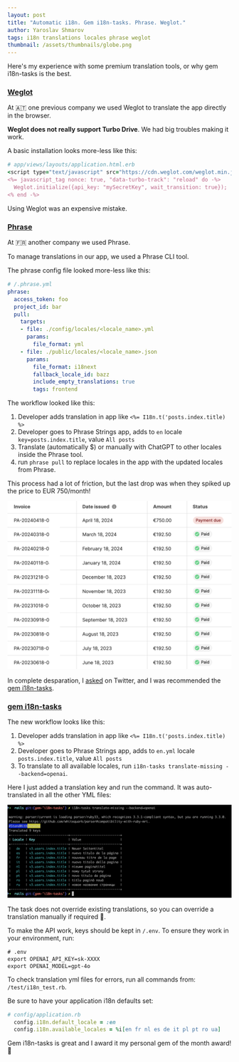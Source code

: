 ```yaml
---
layout: post
title: "Automatic i18n. Gem i18n-tasks. Phrase. Weglot."
author: Yaroslav Shmarov
tags: i18n translations locales phrase weglot
thumbnail: /assets/thumbnails/globe.png
---
```


Here's my experience with some premium translation tools, or why gem i18n-tasks is the best.

### [Weglot](https://www.weglot.com/)

At 🇦🇹 one previous company we used Weglot to translate the app directly in the browser.

**Weglot does not really support Turbo Drive**. We had big troubles making it work.

A basic installation looks more-less like this:

```ruby
# app/views/layouts/application.html.erb
<script type="text/javascript" src="https://cdn.weglot.com/weglot.min.js" data-turbo-track="reload"></script>
<%= javascript_tag nonce: true, "data-turbo-track": "reload" do -%>
  Weglot.initialize({api_key: "mySecretKey", wait_transition: true});
<% end -%>
```

Using Weglot was an expensive mistake.

### [Phrase](https://phrase.com/)

At 🇫🇷 another company we used Phrase.

To manage translations in our app, we used a Phrase CLI tool.

The phrase config file looked more-less like this:

```yml
# /.phrase.yml
phrase:
  access_token: foo
  project_id: bar
  pull:
    targets:
    - file: ./config/locales/<locale_name>.yml
      params:
        file_format: yml
    - file: ./public/locales/<locale_name>.json
      params:
        file_format: i18next
        fallback_locale_id: bazz
        include_empty_translations: true
        tags: frontend
```

The workflow looked like this:
1. Developer adds translation in app like `<%= I18n.t('posts.index.title) %>`
2. Developer goes to Phrase Strings app, adds to `en` locale `key=posts.index.title`, value `All posts`
3. Translate (automatically $) or manually with ChatGPT to other locales inside the Phrase tool.
4. run `phrase pull` to replace locales in the app with the updated locales from Phrase.

This process had a lot of friction, but the last drop was when they spiked up the price to EUR 750/month!

![Phrase price spike](/assets/images/phrase-price-spike.png)

In complete desparation, I [asked](https://twitter.com/yarotheslav/status/1798289447584518331) on Twitter, and I was recommended the [gem i18n-tasks](https://github.com/glebm/i18n-tasks).

### [gem i18n-tasks](https://github.com/glebm/i18n-tasks)

The new workflow looks like this:
1. Developer adds translation in app like `<%= I18n.t('posts.index.title) %>`
2. Developer goes to Phrase Strings app, adds to `en.yml` locale `posts.index.title`, value `All posts`
3. To translate to all available locales, run `i18n-tasks translate-missing --backend=openai`.

Here I just added a translation key and run the command. It was auto-translated in all the other YML files:

![gem-18n-tasks-run-translation](/assets/images/gem-18n-tasks-run-translation.png)

The task does not override existing translations, so you can override a translation manually if required 🤠.

To make the API work, keys should be kept in `/.env`. To ensure they work in your environment, run:

```shell
# .env
export OPENAI_API_KEY=sk-XXXX
export OPENAI_MODEL=gpt-4o
```

To check translation yml files for errors, run all commands from: `/test/i18n_test.rb`.

Be sure to have your application i18n defaults set:

```ruby
# config/application.rb
  config.i18n.default_locale = :en
  config.i18n.available_locales = %i[en fr nl es de it pl pt ro ua]
```

Gem i18n-tasks is great and I award it my personal gem of the month award! 🥇
